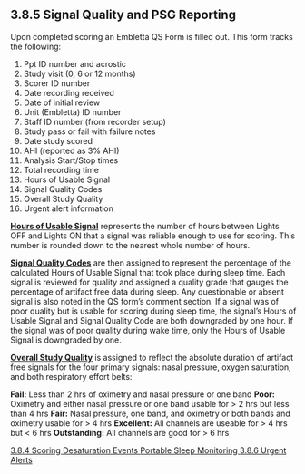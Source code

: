 ## 3.8.5 Signal Quality and PSG Reporting

Upon completed scoring an Embletta QS Form is filled out.  This form tracks the following:

1. Ppt ID number and acrostic
2. Study visit (0, 6 or 12 months)
3. Scorer ID number
4. Date recording received
5. Date of initial review
6. Unit (Embletta) ID number
7. Staff ID number (from recorder setup)
8. Study pass or fail with failure notes
9. Date study scored
10. AHI (reported as 3% AHI)
11. Analysis Start/Stop times
12. Total recording time
13. Hours of Usable Signal
14. Signal Quality Codes
15. Overall Study Quality
16. Urgent alert information

**<u>Hours of Usable Signal</u>** represents the number of hours between Lights OFF and Lights ON that a signal was reliable enough to use for scoring. This number is rounded down to the nearest whole number of hours.

**<u>Signal Quality Codes</u>** are then assigned to represent the percentage of the calculated Hours of Usable Signal that took place during sleep time. Each signal is reviewed for quality and assigned a quality grade that gauges the percentage of artifact free data during sleep.  Any questionable or absent signal is also noted in the QS form’s comment section. If a signal was of poor quality but is usable for scoring during sleep time, the signal’s Hours of Usable Signal and Signal Quality Code are both downgraded by one hour. If the signal was of poor quality during wake time, only the Hours of Usable Signal is downgraded by one.

**<u>Overall Study Quality</u>** is assigned to reflect the absolute duration of artifact free signals for the four primary signals: nasal pressure, oxygen saturation, and both respiratory effort belts:

 **Fail:**  Less than 2 hrs of oximetry and nasal pressure or one band
 **Poor:**  Oximetry and either nasal pressure or one band usable for > 2 hrs but less than 4 hrs
 **Fair:**  Nasal pressure, one band, and oximetry or both bands and oximetry usable for > 4 hrs
 **Excellent:**  All channels are useable for > 4 hrs but < 6 hrs
 **Outstanding:**  All channels are good for > 6 hrs


<div class="center">
<div class="btn-group">
  <a href=":pages_path:/manuals/portable-sleep-monitoring/3-08-04-scoring-desat-events.md" class="btn btn-default">
    <span class="glyphicon glyphicon-chevron-left"></span>
    3.8.4 Scoring Desaturation Events
  </a>

  <a href=":pages_path:/manuals/portable-sleep-monitoring" class="btn btn-default">
    <span class="glyphicon glyphicon-chevron-up"></span>
    Portable Sleep Monitoring
  </a>

  <a href=":pages_path:/manuals/portable-sleep-monitoring/3-08-06-urgent-alerts.md" class="btn btn-success">
    3.8.6 Urgent Alerts
    <span class="glyphicon glyphicon-chevron-right"></span>
  </a>
</div>
</div>
